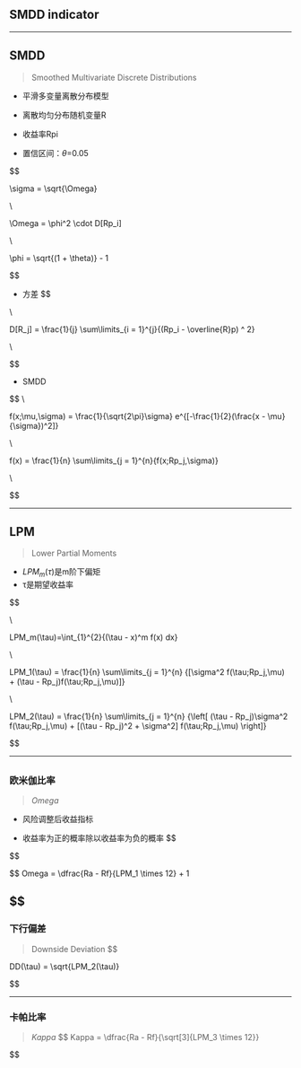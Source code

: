 ## SMDD indicator

---
## SMDD
> Smoothed Multivariate Discrete Distributions
- 平滑多变量离散分布模型

- 离散均匀分布随机变量R


- 收益率Rpi
- 置信区间：$\theta$=0.05


$$

\sigma = \sqrt{\Omega}

\\

\Omega = \phi^2 \cdot D[Rp_i]


\\

\phi = \sqrt{(1 + \theta)} - 1

$$
- 方差
$$

\\

D[R_j] = \frac{1}{j} \sum\limits_{i = 1}^{j}{(Rp_i - \overline{R}p) ^ 2}

\\

$$

- SMDD

$$
\\

f(x;\mu,\sigma) = \frac{1}{\sqrt{2\pi}\sigma} e^{[-\frac{1}{2}(\frac{x - \mu}{\sigma})^2]}

\\

f(x) = \frac{1}{n} \sum\limits_{j = 1}^{n}{f(x;Rp_j,\sigma)}


\\


$$

---
## LPM
> Lower Partial Moments
- $LPM_m(\tau)$是m阶下偏矩
- τ是期望收益率

$$

\\

LPM_m(\tau)=\int_{1}^{2}{(\tau - x)^m f(x) dx}

\\

LPM_1(\tau) = \frac{1}{n} \sum\limits_{j = 1}^{n}
{[\sigma^2 f(\tau;Rp_j,\mu) + (\tau - Rp_j)f(\tau;Rp_j,\mu)]}

\\

LPM_2(\tau) = \frac{1}{n} \sum\limits_{j = 1}^{n} {\left[
(\tau - Rp_j)\sigma^2 f(\tau;Rp_j,\mu) + [(\tau - Rp_j)^2 + \sigma^2] f(\tau;Rp_j,\mu)
\right]}

$$

---
##
### 欧米伽比率
> $Omega$

- 风险调整后收益指标


- 收益率为正的概率除以收益率为负的概率
$$



$$


$$
Omega = \dfrac{Ra - Rf}{LPM_1 \times 12} + 1

$$
---
### 下行偏差
> Downside Deviation
$$

DD(\tau) = \sqrt{LPM_2(\tau)}

$$


---
### 卡帕比率
> $Kappa$
$$
Kappa = \dfrac{Ra - Rf}{\sqrt[3]{LPM_3 \times 12}}

$$




